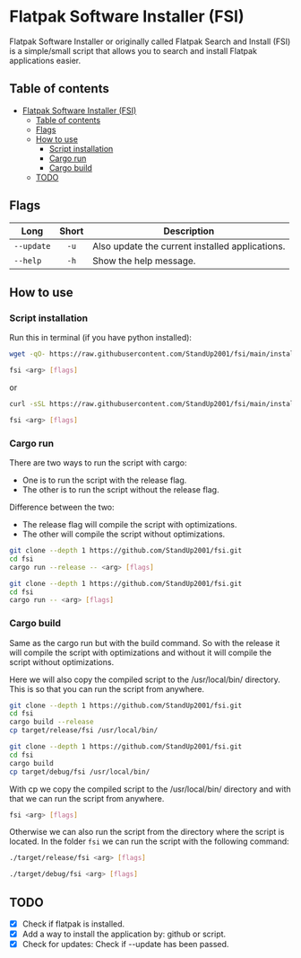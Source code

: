 # Flatpak Software Installer (FSI)

Flatpak Software Installer or originally called Flatpak Search and Install (FSI) is a simple/small script that allows you to search and install Flatpak applications easier.

## Table of contents

- [Flatpak Software Installer (FSI)](#flatpak-software-installer-fsi)
  - [Table of contents](#table-of-contents)
  - [Flags](#flags)
  - [How to use](#how-to-use)
    - [Script installation](#script-installation)
    - [Cargo run](#cargo-run)
    - [Cargo build](#cargo-build)
  - [TODO](#todo)

## Flags

| Long       | Short | Description                                     |
| ---------- | :---: | ----------------------------------------------- |
| `--update` | `-u`  | Also update the current installed applications. |
| `--help`   | `-h`  | Show the help message.                          |

## How to use

### Script installation

Run this in terminal (if you have python installed):

```bash
wget -qO- https://raw.githubusercontent.com/StandUp2001/fsi/main/install | python

fsi <arg> [flags]
```

or

```bash
curl -sSL https://raw.githubusercontent.com/StandUp2001/fsi/main/install | python

fsi <arg> [flags]
```

### Cargo run

There are two ways to run the script with cargo:

- One is to run the script with the release flag.
- The other is to run the script without the release flag.

Difference between the two:

- The release flag will compile the script with optimizations.
- The other will compile the script without optimizations.

```bash
git clone --depth 1 https://github.com/StandUp2001/fsi.git
cd fsi
cargo run --release -- <arg> [flags]
```

```bash
git clone --depth 1 https://github.com/StandUp2001/fsi.git
cd fsi
cargo run -- <arg> [flags]
```

### Cargo build

Same as the cargo run but with the build command.
So with the release it will compile the script with optimizations and without it will compile the script without optimizations.

Here we will also copy the compiled script to the /usr/local/bin/ directory. This is so that you can run the script from anywhere.

```bash
git clone --depth 1 https://github.com/StandUp2001/fsi.git
cd fsi
cargo build --release
cp target/release/fsi /usr/local/bin/
```

```bash
git clone --depth 1 https://github.com/StandUp2001/fsi.git
cd fsi
cargo build
cp target/debug/fsi /usr/local/bin/
```

With cp we copy the compiled script to the /usr/local/bin/ directory and with that we can run the script from anywhere.

```bash
fsi <arg> [flags]
```

Otherwise we can also run the script from the directory where the script is located.
In the folder `fsi` we can run the script with the following command:

```bash
./target/release/fsi <arg> [flags]
```

```bash
./target/debug/fsi <arg> [flags]
```

## TODO

- [x] Check if flatpak is installed.
- [x] Add a way to install the application by: github or script.
- [x] Check for updates: Check if --update has been passed.
